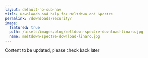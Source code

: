 ```yaml
---
layout: default-no-sub-nav
title: Downloads and help for Meltdown and Spectre
permalink: /downloads/security/
image:
  featured: true
  path: /assets/images/blog/meltdown-spectre-download-linaro.jpg
  name: meltdown-spectre-download-linaro.jpg  
---
```

Content to be updated, please check back later

